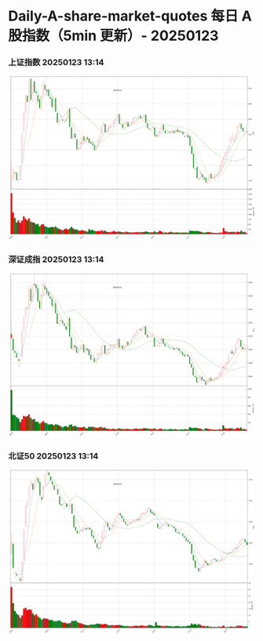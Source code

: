 
# Daily-A-share-market-quotes 每日 A 股指数（5min 更新）- 20250123

### 上证指数 20250123 13:14
![](./fig/2025/1/20250123-sh000001.png)

### 深证成指 20250123 13:14
![](./fig/2025/1/20250123-sz399001.png)

### 北证50 20250123 13:14
![](./fig/2025/1/20250123-bj899050.png)
